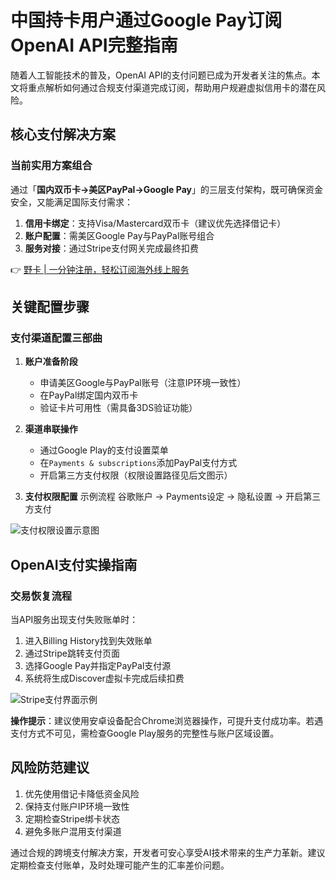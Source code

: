 # 中国持卡用户通过Google Pay订阅OpenAI API完整指南

随着人工智能技术的普及，OpenAI API的支付问题已成为开发者关注的焦点。本文将重点解析如何通过合规支付渠道完成订阅，帮助用户规避虚拟信用卡的潜在风险。

## 核心支付解决方案
### 当前实用方案组合
通过「**国内双币卡→美区PayPal→Google Pay**」的三层支付架构，既可确保资金安全，又能满足国际支付需求：

1. **信用卡绑定**：支持Visa/Mastercard双币卡（建议优先选择借记卡）
2. **账户配置**：需美区Google Pay与PayPal账号组合
3. **服务对接**：通过Stripe支付网关完成最终扣费

👉 [野卡 | 一分钟注册，轻松订阅海外线上服务](https://bbtdd.com/yeka)

## 关键配置步骤
### 支付渠道配置三部曲
1. **账户准备阶段**
   - 申请美区Google与PayPal账号（注意IP环境一致性）
   - 在PayPal绑定国内双币卡
   - 验证卡片可用性（需具备3DS验证功能）

2. **渠道串联操作**
   - 通过Google Play的支付设置菜单
   - 在`Payments & subscriptions`添加PayPal支付方式
   - 开启第三方支付权限（权限设置路径见后文图示）

3. **支付权限配置**
   示例流程
   谷歌账户 → Payments设定 → 隐私设置 → 开启第三方支付
   

![支付权限设置示意图](https://bbtdd.com/wp-content/uploads/img/71563203940510.webp)

## OpenAI支付实操指南
### 交易恢复流程
当API服务出现支付失败账单时：

1. 进入Billing History找到失效账单
2. 通过Stripe跳转支付页面
3. 选择Google Pay并指定PayPal支付源
4. 系统将生成Discover虚拟卡完成后续扣费

![Stripe支付界面示例](https://bbtdd.com/wp-content/uploads/img/0926863654.webp)

**操作提示**：建议使用安卓设备配合Chrome浏览器操作，可提升支付成功率。若遇支付方式不可见，需检查Google Play服务的完整性与账户区域设置。

## 风险防范建议
1. 优先使用借记卡降低资金风险
2. 保持支付账户IP环境一致性
3. 定期检查Stripe绑卡状态
4. 避免多账户混用支付渠道

通过合规的跨境支付解决方案，开发者可安心享受AI技术带来的生产力革新。建议定期检查支付账单，及时处理可能产生的汇率差价问题。